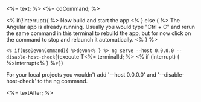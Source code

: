<%= text; %>
<%= cdCommand; %>

<% if(!interrupt){ %>
Now build and start the app
<% } else { %>
The Angular app is already running. 
Usually you would type "Ctrl + C" and rerun the same command in this terminal to rebuild the app, but for now click on the command to stop and relaunch it automatically.
<% } %> 

`<% if(useDevonCommand){ %>devon<% } %> ng serve --host 0.0.0.0 --disable-host-check`{{execute T<%= terminalId; %> <% if (interrupt) { %>interrupt<% } %>}}

For your local projects you wouldn't add '--host 0.0.0.0' and '--disable-host-check' to the ng command.

<%= textAfter; %>